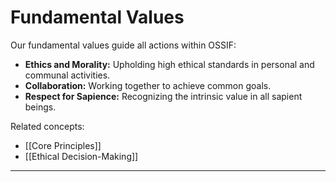 # Fundamental Values

Our fundamental values guide all actions within OSSIF:

- **Ethics and Morality:** Upholding high ethical standards in personal and communal activities.
- **Collaboration:** Working together to achieve common goals.
- **Respect for Sapience:** Recognizing the intrinsic value in all sapient beings.

Related concepts:

- [[Core Principles]]
- [[Ethical Decision-Making]]

---
